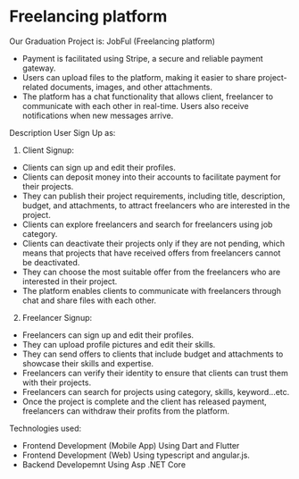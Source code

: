 # Freelancing platform
Our Graduation Project is: JobFul (Freelancing platform)
- Payment is facilitated using Stripe, a secure and reliable payment gateway.
- Users can upload files to the platform, making it easier to share project-related documents, images, and other attachments.
- The platform has a chat functionality that allows client, freelancer to communicate with each other in real-time. Users also receive notifications when new messages arrive.

Description User Sign Up as:
1) Client Signup:
- Clients can sign up and edit their profiles.
- Clients can deposit money into their accounts to facilitate payment for their projects.
- They can publish their project requirements, including title, description, budget, and attachments, to attract freelancers who are interested in the project.
- Clients can explore freelancers and search for freelancers using job category.
- Clients can deactivate their projects only if they are not pending, which means that projects that have received offers from freelancers cannot be deactivated.
- They can choose the most suitable offer from the freelancers who are interested in their project.
- The platform enables clients to communicate with freelancers through chat and share files with each other.

2) Freelancer Signup:
- Freelancers can sign up and edit their profiles.
- They can upload profile pictures and edit their skills.
- They can send offers to clients that include budget and attachments to showcase their skills and expertise.
- Freelancers can verify their identity to ensure that clients can trust them with their projects.
- Freelancers can search for projects using category, skills, keyword...etc.
- Once the project is complete and the client has released payment, freelancers can withdraw their profits from the platform.

Technologies used:
- Frontend Development (Mobile App) Using Dart and Flutter
- Frontend Development (Web) Using typescript and angular.js.
- Backend Developemnt Using Asp .NET Core
